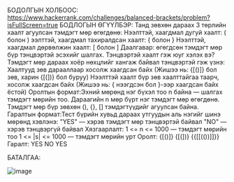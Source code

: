 БОДОЛГЫН ХОЛБООС: https://www.hackerrank.com/challenges/balanced-brackets/problem?isFullScreen=true
БОДЛОГЫН ӨГҮҮЛБЭР: 
Танд зөвхөн дараах 3 төрлийн хаалт агуулсан тэмдэгт мөр өгөгдөнө:
Нээлттэй, хаагдмал дугуй хаалт: ( болон ) 
ээлттэй, хаагдмал тахиралдсан хаалт: { болон }
Нээлттэй, хаагдмал дөрвөлжин хаалт: [ болон ]
Даалгавар: өгөгдсөн тэмдэгт мөр бүр тэнцвэртэй эсэхийг шалгах.
Тэнцвэртэй хаалт гэж юуг хэлэх вэ?
Тэмдэгт мөр дараах хоёр нөхцлийг хангаж байвал тэнцвэртэй гэж үзнэ:
Хаалтууд зөв дарааллаар хосолж хаагдсан байх
(Жишээ нь: {[()]} бол зөв, харин {[(])} бол буруу)
Нээлттэй хаалт бүр зөв хаалттайгаа таарч, хосолж хаагдсан байх
(Жишээ нь: { нээгдсэн бол }-ээр хаагдсан байх ёстой)
Оролтын формат:Эхний мөрөнд нэг бүхэл тоо n байна — шалгах тэмдэгт мөрийн тоо.
Дараагийн n мөр бүрт нэг тэмдэгт мөр өгөгдөнө. Тэмдэгт мөр бүр зөвхөн (), {}, [] тэмдэгтүүдийг агуулсан байна.
Гаралтын формат:Тест бүрийн хувьд дараах утгуудын аль нэгийг шинэ мөрөнд хэвлэнэ:
"YES" — хэрэв тэмдэгт мөр тэнцвэртэй байвал
"NO" — хэрэв тэнцвэргүй байвал
Хязгаарлалт:
1 <= n <= 1000 — тэмдэгт мөрийн тоо
1 <= |s| <= 1000 — тэмдэгт мөрийн урт
Оролт:
{[()]}
{[(])}
{{[[(())]]}}
Гаралт:
YES
NO
YES


БАТАЛГАА: 

 ![image](https://github.com/user-attachments/assets/7d5b2f5a-5f85-481a-971f-19e547268d5b)
